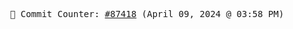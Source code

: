 <p align="center">
    <samp>
        📮 Commit Counter: <a href="https://github.com/Javascript-void0/Javascript-void0/commits/main">#87418</a> (April 09, 2024 @ 03:58 PM)
    </samp>
</p>